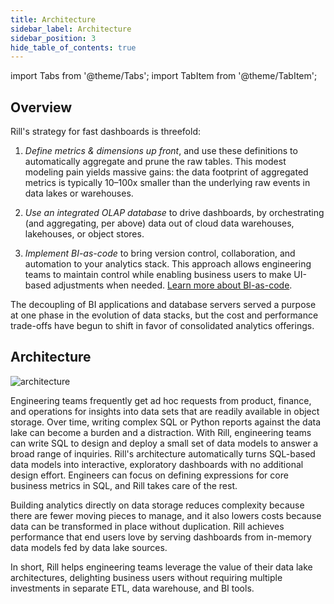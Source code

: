 ```yaml
---
title: Architecture
sidebar_label: Architecture 
sidebar_position: 3
hide_table_of_contents: true
---
```


import Tabs from '@theme/Tabs';
import TabItem from '@theme/TabItem';

## Overview

Rill's strategy for fast dashboards is threefold:

1) *Define metrics & dimensions up front*, and use these definitions to automatically aggregate and prune the raw tables. This modest modeling pain yields massive gains: the data footprint of aggregated metrics is typically 10–100x smaller than the underlying raw events in data lakes or warehouses.

2) *Use an integrated OLAP database* to drive dashboards, by orchestrating (and aggregating, per above) data out of cloud data warehouses, lakehouses, or object stores.

3) *Implement BI-as-code* to bring version control, collaboration, and automation to your analytics stack. This approach allows engineering teams to maintain control while enabling business users to make UI-based adjustments when needed. [Learn more about BI-as-code](/concepts/bi-as-code).

The decoupling of BI applications and database servers served a purpose at one phase in the evolution of data stacks, but the cost and performance trade-offs have begun to shift in favor of consolidated analytics offerings.

## Architecture

![architecture](/img/concepts/architecture/architecture.png)


Engineering teams frequently get ad hoc requests from product, finance, and operations for insights into data sets that are readily available in object storage. Over time, writing complex SQL or Python reports against the data lake can become a burden and a distraction. With Rill, engineering teams can write SQL to design and deploy a small set of data models to answer a broad range of inquiries. Rill's architecture automatically turns SQL-based data models into interactive, exploratory dashboards with no additional design effort. Engineers can focus on defining expressions for core business metrics in SQL, and Rill takes care of the rest.

Building analytics directly on data storage reduces complexity because there are fewer moving pieces to manage, and it also lowers costs because data can be transformed in place without duplication. Rill achieves performance that end users love by serving dashboards from in-memory data models fed by data lake sources.

In short, Rill helps engineering teams leverage the value of their data lake architectures, delighting business users without requiring multiple investments in separate ETL, data warehouse, and BI tools.

